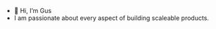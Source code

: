 - 👋 Hi, I’m Gus
- I am passionate about every aspect of building scaleable products.

<!---
gusgg1/gusgg1 is a ✨ special ✨ repository because its `README.md` (this file) appears on your GitHub profile.
You can click the Preview link to take a look at your changes.
--->
